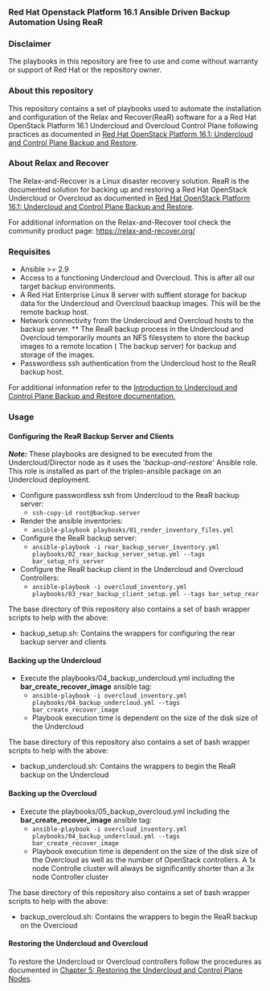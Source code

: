 ### Red Hat Openstack Platform 16.1 Ansible Driven Backup Automation Using ReaR

### Disclaimer
The playbooks in this repository are free to use and come without warranty or
support of Red Hat or the repository owner.

### About this repository
This repository contains a set of playbooks used to automate the installation
and configuration of the Relax and Recover(ReaR) software for a  a Red Hat 
OpenStack Platform 16.1 Undercloud and Overcloud Control Plane following
practices as documented in [Red Hat OpenStack Platform 16.1: Undercloud and Control Plane Backup and Restore](https://access.redhat.com/documentation/en-us/red_hat_openstack_platform/16.1/html/undercloud_and_control_plane_back_up_and_restore/index).

### About Relax and Recover
The Relax-and-Recover is a Linux disaster recovery solution. ReaR is the
documented solution for backing up and restoring a Red Hat OpenStack Undercloud
or Overcloud as documented in [Red Hat OpenStack Platform 16.1: Undercloud and Control Plane Backup and Restore](https://access.redhat.com/documentation/en-us/red_hat_openstack_platform/16.1/html/undercloud_and_control_plane_back_up_and_restore/index).

For additional information on the Relax-and-Recover tool check the community
product page: https://relax-and-recover.org/


### Requisites
* Ansible >= 2.9
* Access to a functioning Undercloud and Overcloud. This is after all our target backup environments.
* A Red Hat Enterprise Linux 8 server with suffient storage for backup data for the Undercloud and Overcloud baackup images. This will be the remote backup host.
* Network connectivity from the Undercloud and Overcloud hosts to the 
  backup server.
** The ReaR backup process in the Undercloud and Overcloud temporarily mounts an
NFS filesystem to store the backup images to a remote location ( The backup
server) for backup and storage of the images.
* Passwordless ssh authentication from the Undercloud host to the ReaR backup host.

For additional information refer to the [Introduction to Undercloud and Control
Plane Backup and Restore documentation.](https://access.redhat.com/documentation/en-us/red_hat_openstack_platform/16.1/html/undercloud_and_control_plane_back_up_and_restore/introduction-to-undercloud-and-control-plane-back-up-and-restore_osp-ctlplane-br)

### Usage
#### Configuring the ReaR Backup Server and Clients
__*Note:*__ These playbooks are designed to be executed from the
Undercloud/Director node as it uses the '*backup-and-restore*' Ansible role.
This role is installed as part of the tripleo-ansible package on an Undercloud
deployment. 

- Configure passwordless ssh from Undercloud to the ReaR backup server: 
   - `ssh-copy-id root@backup.server`
- Render the ansible inventories:
   - `ansible-playbook playbooks/01_render_inventory_files.yml`
- Configure the ReaR backup server:
   - `ansible-playbook -i rear_backup_server_inventory.yml playbooks/02_rear_backup_server_setup.yml --tags bar_setup_nfs_server`
- Configure the ReaR backup client in the Undercloud and Overcloud Controllers:
   - `ansible-playbook -i overcloud_inventory.yml playbooks/03_rear_backup_client_setup.yml --tags bar_setup_rear`

The base directory of this repository also contains a set of bash 
wrapper scripts to help with the above:
- backup_setup.sh: Contains the wrappers for configuring the rear backup
  server and clients

#### Backing up the Undercloud
- Execute the playbooks/04_backup_undercloud.yml including the **bar_create_recover_image** ansible tag:
   - `ansible-playbook -i overcloud_inventory.yml playbooks/04_backup_undercloud.yml --tags bar_create_recover_image`
   - Playbook execution time is dependent on the size of the disk size of the Undercloud

The base directory of this repository also contains a set of bash 
wrapper scripts to help with the above:
- backup_undercloud.sh: Contains the wrappers to begin the ReaR backup on the Undercloud

#### Backing up the Overcloud
- Execute the playbooks/05_backup_overcloud.yml including the **bar_create_recover_image** ansible tag:
   - `ansible-playbook -i overcloud_inventory.yml playbooks/04_backup_undercloud.yml --tags bar_create_recover_image`
   - Playbook execution time is dependent on the size of the disk size of the
     Overcloud as well as the number of OpenStack controllers. A 1x node Controlle cluster will always be significantly shorter than a 3x node Controller cluster

The base directory of this repository also contains a set of bash 
wrapper scripts to help with the above:
- backup_overcloud.sh: Contains the wrappers to begin the ReaR backup on the Overcloud

#### Restoring the Undercloud and Overcloud
To restore the Undercloud or Overcloud controllers follow the procedures as documented in [Chapter 5: Restoring the Undercloud and Control Plane Nodes](https://access.redhat.com/documentation/en-us/red_hat_openstack_platform/16.1/html/undercloud_and_control_plane_back_up_and_restore/restoring-the-undercloud-and-control-plane-nodes_osp-ctlplane-br). 
